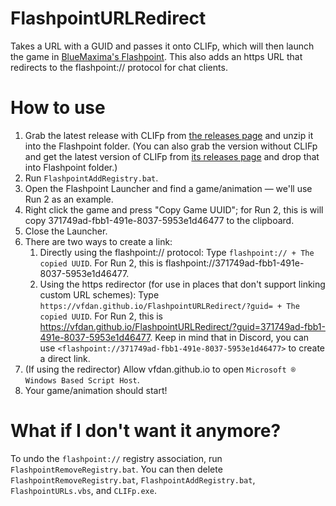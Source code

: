 # FlashpointURLRedirect
Takes a URL with a GUID and passes it onto CLIFp, which will then launch the game in [BlueMaxima's Flashpoint](https://bluemaxima.org/flashpoint/). This also adds an https URL that redirects to the flashpoint:// protocol for chat clients.

# How to use
1. Grab the latest release with CLIFp from [the releases page](https://github.com/VFDan/FlashpointURLRedirect/releases) and unzip it into the Flashpoint folder. (You can also grab the version without CLIFp and get the latest version of CLIFp from [its releases page](https://github.com/oblivioncth/CLIFp/releases) and drop that into Flashpoint folder.)
2. Run `FlashpointAddRegistry.bat`.
3. Open the Flashpoint Launcher and find a game/animation — we'll use Run 2 as an example.
4. Right click the game and press "Copy Game UUID"; for Run 2, this is will copy 371749ad-fbb1-491e-8037-5953e1d46477 to the clipboard.
5. Close the Launcher.
6. There are two ways to create a link:
	1. Directly using the flashpoint:// protocol: Type `flashpoint:// + The copied UUID`. For Run 2, this is flashpoint://371749ad-fbb1-491e-8037-5953e1d46477.
	2. Using the https redirector (for use in places that don't support linking custom URL schemes): Type `https://vfdan.github.io/FlashpointURLRedirect/?guid= + The copied UUID`. For Run 2, this is https://vfdan.github.io/FlashpointURLRedirect/?guid=371749ad-fbb1-491e-8037-5953e1d46477. Keep in mind that in Discord, you can use `<flashpoint://371749ad-fbb1-491e-8037-5953e1d46477>` to create a direct link.
7. (If using the redirector) Allow vfdan.github.io to open `Microsoft ® Windows Based Script Host`.
8. Your game/animation should start!

# What if I don't want it anymore?
To undo the `flashpoint://` registry association, run `FlashpointRemoveRegistry.bat`. You can then delete `FlashpointRemoveRegistry.bat`, `FlashpointAddRegistry.bat`, `FlashpointURLs.vbs`, and `CLIFp.exe`.
